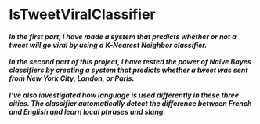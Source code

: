 # IsTweetViralClassifier
<h5> In the first part, I have made a system that predicts whether or not a tweet will go viral by using a K-Nearest Neighbor classifier.
<br> <br>
In the second part of this project, I have tested the power of Naive Bayes classifiers by creating a system that predicts whether a tweet was sent from New York City, London, or Paris. 
<br><br>  
I've also investigated how language is used differently in these three cities. The classifier automatically detect the difference between French and English and learn local phrases and slang. <h5>
